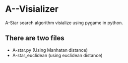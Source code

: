 # A--Visializer

A-Star search algorithm visialize using pygame in python.

## There are two files
- A-star.py (Using Manhatan distance)
- A-star_euclidean (using euclidean distance)
